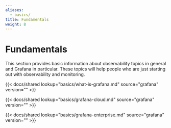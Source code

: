 ```yaml
---
aliases:
  - basics/
title: Fundamentals
weight: 8
---
```


# Fundamentals

This section provides basic information about observability topics in general and Grafana in particular. These topics will help people who are just starting out with observability and monitoring.

{{< docs/shared lookup="basics/what-is-grafana.md" source="grafana" version="<GRAFANA VERSION>" >}}

{{< docs/shared lookup="basics/grafana-cloud.md" source="grafana" version="<GRAFANA VERSION>" >}}

{{< docs/shared lookup="basics/grafana-enterprise.md" source="grafana" version="<GRAFANA VERSION>" >}}
